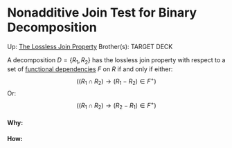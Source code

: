 # Nonadditive Join Test for Binary Decomposition

Up: [The Lossless Join Property](the_lossless_join_property)
Brother(s):
TARGET DECK

A decomposition $D = \{R_1, R_2\}$ has the lossless join property with respect to a set of [functional dependencies](functional_dependencies) $F$ on $R$ if and only if either:
	$$((R_1 \cap R_2)\rightarrow(R_1-R_2)\in F^+)$$
	Or:
	$$((R_1 \cap R_2)\rightarrow(R_2-R_1)\in F^+)$$



































#### Why:
#### How:









